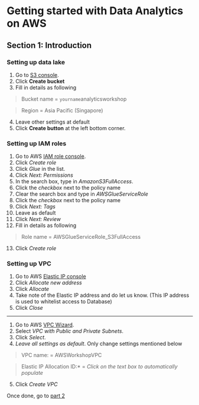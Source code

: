 # Getting started with Data Analytics on AWS

## Section 1: Introduction

### Setting up data lake
1. Go to [S3 console](https://s3.console.aws.amazon.com/s3/home?region=ap-southeast-1#).
1. Click **Create bucket**
1. Fill in details as following

>Bucket name = `yourname`analyticsworkshop

>Region = Asia Pacific (Singapore)

4. Leave other settings at default
5. Click **Create button** at the left bottom corner.

### Setting up IAM roles
1. Go to AWS [IAM role console](https://console.aws.amazon.com/iam/home?region=ap-southeast-1#/roles).
1. Click *_Create role_*
1. Click *_Glue_* in the list.
1. Click *_Next: Permissions_*
1. In the search box, type in *_AmazonS3FullAccess_*.
1. Click the *_checkbox_* next to the policy name
1. Clear the search box and type in *_AWSGlueServiceRole_*
1. Click the *_checkbox_* next to the policy name
1. Click *_Next: Tags_*
1. Leave as default
1. Click *_Next: Review_*
1. Fill in details as following

>Role name = AWSGlueServiceRole_S3FullAccess

13. Click *_Create role_*

### Setting up VPC
1. Go to AWS [Elastic IP console](https://ap-southeast-1.console.aws.amazon.com/vpc/home?region=ap-southeast-1#Addresses:sort=PublicIp)
2. Click *_Allocate new address_*
3. Click *_Allocate_*
4. Take note of the Elastic IP address and do let us know. (This IP address is used to whitelist access to Database)
5. Click *_Close_*
***
1. Go to AWS [VPC Wizard](https://ap-southeast-1.console.aws.amazon.com/vpc/home?region=ap-southeast-1#wizardSelector:).
2. Select *_VPC with Public and Private Subnets_*.
3. Click *_Select_*.
4. *_Leave all settings as default_*. Only change settings mentioned below

>VPC name: = AWSWorkshopVPC

>Elastic IP Allocation ID:* = *_Click on the text box to automatically populate_*

5. Click *_Create VPC_*

Once done, go to [part 2](https://github.com/RichardYeoRepo/ISVAnalytics/blob/master/part2.md)
